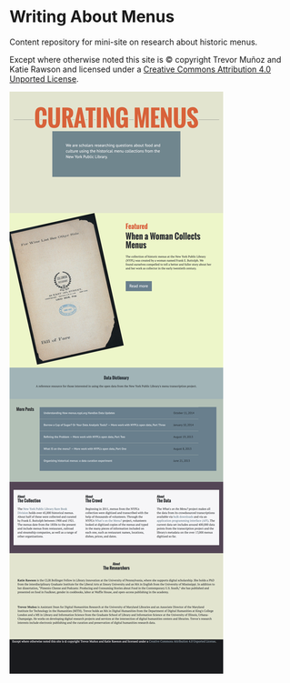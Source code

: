 Writing About Menus
===================

Content repository for mini-site on research about historic menus.

Except where otherwise noted this site is &#169; copyright Trevor Muñoz and Katie Rawson and licensed under a <a rel="license" href="http://creativecommons.org/licenses/by/4.0/">Creative Commons Attribution 4.0 Unported License</a>.

![screenshot](screenshot.png)
